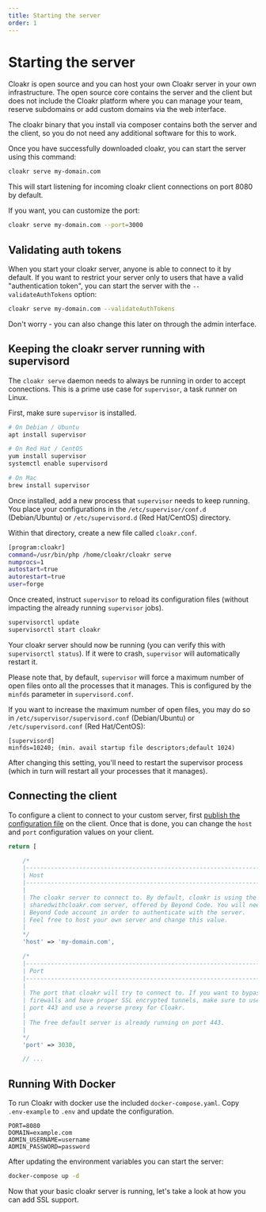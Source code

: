```yaml
---
title: Starting the server
order: 1
---
```


# Starting the server

Cloakr is open source and you can host your own Cloakr server in your own infrastructure. The open source core contains the server and the client but does not include the Cloakr platform where you can manage your team, reserve subdomains or add custom domains via the web interface.

The cloakr binary that you install via composer contains both the server and the client, so you do not need any additional software for this to work.

Once you have successfully downloaded cloakr, you can start the server using this command:

````bash
cloakr serve my-domain.com
````

This will start listening for incoming cloakr client connections on port 8080 by default.

If you want, you can customize the port:

```bash
cloakr serve my-domain.com --port=3000
```

## Validating auth tokens

When you start your cloakr server, anyone is able to connect to it by default. If you want to restrict your server only to users that have a valid "authentication token", you can start the server with the `--validateAuthTokens` option:

```bash
cloakr serve my-domain.com --validateAuthTokens
```

Don't worry - you can also change this later on through the admin interface.

## Keeping the cloakr server running with supervisord

The `cloakr serve` daemon needs to always be running in order to accept connections. This is a prime use case for `supervisor`, a task runner on Linux.

First, make sure `supervisor` is installed.

```bash
# On Debian / Ubuntu
apt install supervisor

# On Red Hat / CentOS
yum install supervisor
systemctl enable supervisord

# On Mac
brew install supervisor
```

Once installed, add a new process that `supervisor` needs to keep running. You place your configurations in the `/etc/supervisor/conf.d` (Debian/Ubuntu) or `/etc/supervisord.d` (Red Hat/CentOS) directory.

Within that directory, create a new file called `cloakr.conf`.

```bash
[program:cloakr]
command=/usr/bin/php /home/cloakr/cloakr serve
numprocs=1
autostart=true
autorestart=true
user=forge
```

Once created, instruct `supervisor` to reload its configuration files (without impacting the already running `supervisor` jobs).

```bash
supervisorctl update
supervisorctl start cloakr
```

Your cloakr server should now be running (you can verify this with `supervisorctl status`). If it were to crash, `supervisor` will automatically restart it.

Please note that, by default, `supervisor` will force a maximum number of open files onto all the processes that it manages. This is configured by the `minfds` parameter in `supervisord.conf`.

If you want to increase the maximum number of open files, you may do so in `/etc/supervisor/supervisord.conf` (Debian/Ubuntu) or `/etc/supervisord.conf` (Red Hat/CentOS):

```
[supervisord]
minfds=10240; (min. avail startup file descriptors;default 1024)
```

After changing this setting, you'll need to restart the supervisor process (which in turn will restart all your processes that it manages).


## Connecting the client

To configure a client to connect to your custom server, first [publish the configuration file](/docs/cloakr/client/configuration) on the client. Once that is done, you can change the `host` and `port` configuration values on your client.

```php
return [

    /*
    |--------------------------------------------------------------------------
    | Host
    |--------------------------------------------------------------------------
    |
    | The cloakr server to connect to. By default, cloakr is using the free 
    | sharedwithcloakr.com server, offered by Beyond Code. You will need a free
    | Beyond Code account in order to authenticate with the server.
    | Feel free to host your own server and change this value.
    |
    */
    'host' => 'my-domain.com',

    /*
    |--------------------------------------------------------------------------
    | Port
    |--------------------------------------------------------------------------
    |
    | The port that cloakr will try to connect to. If you want to bypass 
    | firewalls and have proper SSL encrypted tunnels, make sure to use
    | port 443 and use a reverse proxy for Cloakr. 
    |
    | The free default server is already running on port 443.
    |
    */
    'port' => 3030,

    // ...
```

## Running With Docker

To run Cloakr with docker use the included `docker-compose.yaml`. Copy `.env-example` to `.env` and update the configuration.

```
PORT=8080
DOMAIN=example.com
ADMIN_USERNAME=username
ADMIN_PASSWORD=password
```

After updating the environment variables you can start the server:

```bash
docker-compose up -d
```

Now that your basic cloakr server is running, let's take a look at how you can add SSL support.
